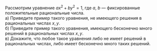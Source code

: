 Рассмотрим уравнение $ax^2+by^2=1$, где $a$, $b$ — фиксированные положительные рациональные числа.
<br>
а) Приведите пример такого уравнения, не имеющего решения в рациональных числах $x, y$.
<br>
б) Приведите пример такого уравнения, имеющего бесконечно много решений в рациональных числах $x, y$.
<br>
в) Докажите, что любое такое уравнения либо не имеет решений в рациональных числах, либо имеет бесконечно много таких решений.